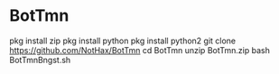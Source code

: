 # BotTmn
pkg install zip
pkg install python
pkg install python2
git clone https://github.com/NotHax/BotTmn
cd BotTmn
unzip BotTmn.zip
bash BotTmnBngst.sh
